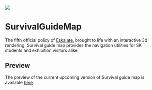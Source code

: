 ![](https://cdn.discordapp.com/attachments/1129387938501890102/1246869110374006827/Frame_2.png?ex=665df4d9&is=665ca359&hm=cc51df20c8edb6fcfe38a445dbf37ddd987a5e942bc7435057a4349da5f4342d&)

# SurvivalGuideMap

The fifth official policy of [Eskalate](https://www.instagram.com/eskalate.official/), brought to life with an interactive 3d rendering. Survival guide map provides the navigation utilities for SK students and exhibition visitors alike.

## Preview

The preview of the current upcoming version of Survival guide map is available [here](https://survivalguidemap.vercel.app).
